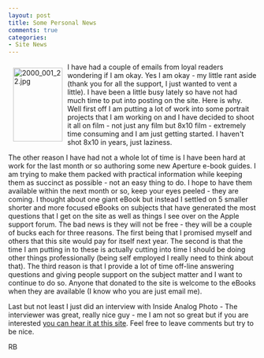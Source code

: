 ```yaml
---
layout: post
title: Some Personal News
comments: true
categories:
- Site News
---
```

<a rel="lightbox" href="/wp-content/uploads/2009/11/2000_001_22.jpg"><img title="2000_001_22.jpg" src="/wp-content/uploads/2009/11/.thumbs/.2000_001_22.jpg" border="0" alt="2000_001_22.jpg" hspace="10" vspace="10" width="100" height="150" align="left" /></a>I have had a couple of emails from loyal readers wondering if I am okay. Yes I am okay - my little rant aside (thank you for all the support, I just wanted to vent a little). I have been a little busy lately so have not had much time to put into posting on the site. Here is why. Well first off I am putting a lot of work into some portrait projects that I am working on and I have decided to shoot it all on film - not just any film but 8x10 film - extremely time consuming and I am just getting started. I haven't shot 8x10 in years, just laziness.

The other reason I have had not a whole lot of time is I have been hard at work for the last month or so authoring some new Aperture e-book guides. I am trying to make them packed with practical information while keeping them as succinct as possible - not an easy thing to do. I hope to have them available within the next month or so, keep your eyes peeled - they are coming. I thought about one giant eBook but instead I settled on 5 smaller shorter and more focused eBooks on subjects that have generated the most questions that I get on the site as well as things I see over on the Apple support forum. The bad news is they will not be free - they will be a couple of bucks each for three reasons. The first being that I promised myself and others that this site would pay for itself next year. The second is that the time I am putting in to these is actually cutting into time I should be doing other things professionally (being self employed I really need to think about that). The third reason is that I provide a lot of time off-line answering questions and giving people support on the subject matter and I want to continue to do so. Anyone that donated to the site is welcome to the eBooks when they are available (I know who you are just email me).

Last but not least I just did an interview with Inside Analog Photo - The interviewer was great, really nice guy - me I am not so great but if you are interested <a href="http://www.insideanalogphoto.com/inside-analog-photo-radio-robert-boyer/281">you can hear it at this site</a>. Feel free to leave comments but try to be nice.

RB